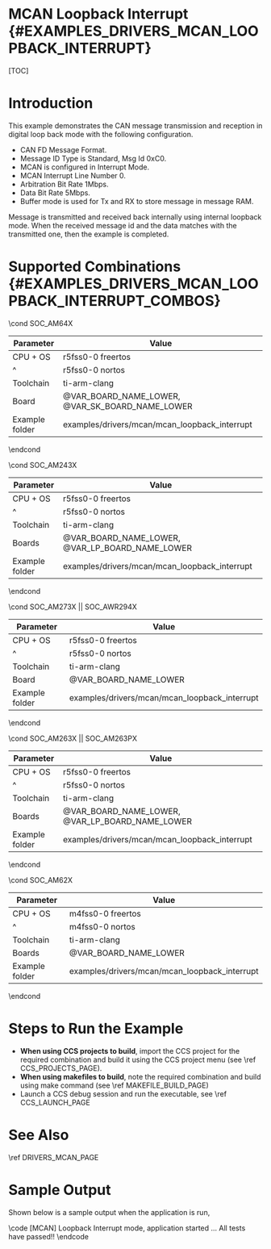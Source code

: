 # MCAN Loopback Interrupt {#EXAMPLES_DRIVERS_MCAN_LOOPBACK_INTERRUPT}

[TOC]

# Introduction

This example demonstrates the CAN message transmission and reception in digital
loop back mode with the following configuration.

- CAN FD Message Format.
- Message ID Type is Standard, Msg Id 0xC0.
- MCAN is configured in Interrupt Mode.
- MCAN Interrupt Line Number 0.
- Arbitration Bit Rate 1Mbps.
- Data Bit Rate 5Mbps.
- Buffer mode is used for Tx and RX to store message in message RAM.

Message is transmitted and received back internally using internal loopback
mode. When the received message id and the data matches with the transmitted
one, then the example is completed.

# Supported Combinations {#EXAMPLES_DRIVERS_MCAN_LOOPBACK_INTERRUPT_COMBOS}

\cond SOC_AM64X

 Parameter      | Value
 ---------------|-----------
 CPU + OS       | r5fss0-0 freertos
 ^              | r5fss0-0 nortos
 Toolchain      | ti-arm-clang
 Board          | @VAR_BOARD_NAME_LOWER, @VAR_SK_BOARD_NAME_LOWER
 Example folder | examples/drivers/mcan/mcan_loopback_interrupt

\endcond

\cond SOC_AM243X

 Parameter      | Value
 ---------------|-----------
 CPU + OS       | r5fss0-0 freertos
 ^              | r5fss0-0 nortos
 Toolchain      | ti-arm-clang
 Boards         | @VAR_BOARD_NAME_LOWER, @VAR_LP_BOARD_NAME_LOWER
 Example folder | examples/drivers/mcan/mcan_loopback_interrupt

\endcond

\cond SOC_AM273X || SOC_AWR294X

 Parameter      | Value
 ---------------|-----------
 CPU + OS       | r5fss0-0 freertos
 ^              | r5fss0-0 nortos
 Toolchain      | ti-arm-clang
 Board          | @VAR_BOARD_NAME_LOWER
 Example folder | examples/drivers/mcan/mcan_loopback_interrupt

\endcond

\cond SOC_AM263X || SOC_AM263PX

 Parameter      | Value
 ---------------|-----------
 CPU + OS       | r5fss0-0 freertos
 ^              | r5fss0-0 nortos
 Toolchain      | ti-arm-clang
 Boards         | @VAR_BOARD_NAME_LOWER, @VAR_LP_BOARD_NAME_LOWER
 Example folder | examples/drivers/mcan/mcan_loopback_interrupt

\endcond

\cond SOC_AM62X

 Parameter      | Value
 ---------------|-----------
 CPU + OS       | m4fss0-0 freertos
 ^              | m4fss0-0 nortos
 Toolchain      | ti-arm-clang
 Boards         | @VAR_BOARD_NAME_LOWER
 Example folder | examples/drivers/mcan/mcan_loopback_interrupt

\endcond
# Steps to Run the Example

- **When using CCS projects to build**, import the CCS project for the required combination
  and build it using the CCS project menu (see \ref CCS_PROJECTS_PAGE).
- **When using makefiles to build**, note the required combination and build using
  make command (see \ref MAKEFILE_BUILD_PAGE)
- Launch a CCS debug session and run the executable, see \ref CCS_LAUNCH_PAGE

# See Also

\ref DRIVERS_MCAN_PAGE

# Sample Output

Shown below is a sample output when the application is run,

\code
[MCAN] Loopback Interrupt mode, application started ...
All tests have passed!!
\endcode

